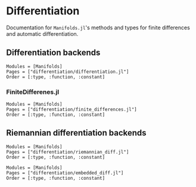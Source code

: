 # Differentiation

Documentation for `Manifolds.jl`'s methods and types for finite differences and automatic differentiation.

## Differentiation backends

```@autodocs
Modules = [Manifolds]
Pages = ["differentiation/differentiation.jl"]
Order = [:type, :function, :constant]
```

### FiniteDifferenes.jl

```@autodocs
Modules = [Manifolds]
Pages = ["differentiation/finite_differences.jl"]
Order = [:type, :function, :constant]
```

## Riemannian differentiation backends

```@autodocs
Modules = [Manifolds]
Pages = ["differentiation/riemannian_diff.jl"]
Order = [:type, :function, :constant]
```

```@autodocs
Modules = [Manifolds]
Pages = ["differentiation/embedded_diff.jl"]
Order = [:type, :function, :constant]
```
